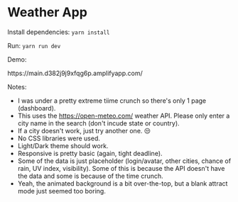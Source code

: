 # Weather App

Install dependencies:
`yarn install`

Run:
`yarn run dev`

Demo:

<link>https://main.d382j9j9xfqg6p.amplifyapp.com/

Notes:

- I was under a pretty extreme tiime crunch so there's only 1 page (dashboard).
- This uses the <link>https://open-meteo.com/ weather API. Please only enter a city name in the search (don't incude state or country).
- If a city doesn't work, just try another one. 😒
- No CSS libraries were used.
- Light/Dark theme should work.
- Responsive is pretty basic (again, tight deadline).
- Some of the data is just placeholder (login/avatar, other cities, chance of rain, UV index, visibility). Some of this is because the API doesn't have the data and some is because of the time crunch.
- Yeah, the animated background is a bit over-the-top, but a blank attract mode just seemed too boring.

